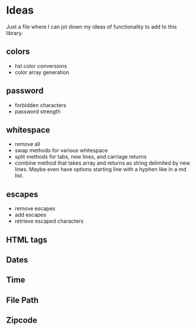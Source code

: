 # Ideas

Just a file where I can jot down my ideas of functionality to add to this library.

## colors

- hsl color conversions
- color array generation

## password

- forbidden characters
- password strength

## whitespace

- remove all
- swap methods for various whitespace
- split methods for tabs, new lines, and carriage returns
- combine method that takes array and returns as string delimited by new lines. Maybe even have options starting line with a hyphen like in a md list.

## escapes

- remove escapes
- add escapes
- retrieve escaped characters

## HTML tags

## Dates

## Time

## File Path

## Zipcode
